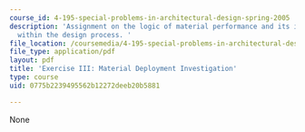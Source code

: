 ```yaml
---
course_id: 4-195-special-problems-in-architectural-design-spring-2005
description: 'Assignment on the logic of material performance and its incorporation
  within the design process. '
file_location: /coursemedia/4-195-special-problems-in-architectural-design-spring-2005/0775b2239495562b12272deeb20b5881_ex3.pdf
file_type: application/pdf
layout: pdf
title: 'Exercise III: Material Deployment Investigation'
type: course
uid: 0775b2239495562b12272deeb20b5881

---
```

None